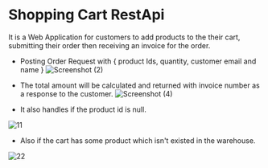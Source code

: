 # Shopping Cart RestApi

It is a Web Application for customers to add products to the their cart, submitting their order then receiving an invoice for the order. 

* Posting Order Request with { product Ids, quantity, customer email and name }
![Screenshot (2)](https://user-images.githubusercontent.com/77440941/211189277-f4a3ee11-cb43-4f94-b7ab-46676478bf18.png)

* The total amount will be calculated and returned with invoice number as a response to the customer.
![Screenshot (4)](https://user-images.githubusercontent.com/77440941/211189363-cb88b0fe-af74-4209-994b-3bdb50bb7b93.png)


* It also handles if the product id is null.
 
![11](https://user-images.githubusercontent.com/77440941/212068401-02cc7d55-af69-499d-8601-9bda50664ac2.png)


* Also if the cart has some product which isn't existed in the warehouse.

![22](https://user-images.githubusercontent.com/77440941/212068854-a0e771e5-be4a-4a91-8cdf-e5cd74205a99.png)
